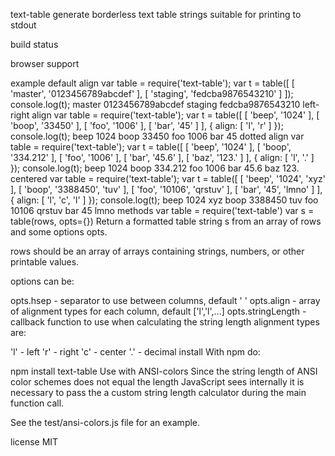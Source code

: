 text-table
generate borderless text table strings suitable for printing to stdout

build status

browser support

example
default align
var table = require('text-table');
var t = table([
    [ 'master', '0123456789abcdef' ],
    [ 'staging', 'fedcba9876543210' ]
]);
console.log(t);
master   0123456789abcdef
staging  fedcba9876543210
left-right align
var table = require('text-table');
var t = table([
    [ 'beep', '1024' ],
    [ 'boop', '33450' ],
    [ 'foo', '1006' ],
    [ 'bar', '45' ]
], { align: [ 'l', 'r' ] });
console.log(t);
beep   1024
boop  33450
foo    1006
bar      45
dotted align
var table = require('text-table');
var t = table([
    [ 'beep', '1024' ],
    [ 'boop', '334.212' ],
    [ 'foo', '1006' ],
    [ 'bar', '45.6' ],
    [ 'baz', '123.' ]
], { align: [ 'l', '.' ] });
console.log(t);
beep  1024
boop   334.212
foo   1006
bar     45.6
baz    123.
centered
var table = require('text-table');
var t = table([
    [ 'beep', '1024', 'xyz' ],
    [ 'boop', '3388450', 'tuv' ],
    [ 'foo', '10106', 'qrstuv' ],
    [ 'bar', '45', 'lmno' ]
], { align: [ 'l', 'c', 'l' ] });
console.log(t);
beep    1024   xyz
boop  3388450  tuv
foo    10106   qrstuv
bar      45    lmno
methods
var table = require('text-table')
var s = table(rows, opts={})
Return a formatted table string s from an array of rows and some options opts.

rows should be an array of arrays containing strings, numbers, or other printable values.

options can be:

opts.hsep - separator to use between columns, default '  '
opts.align - array of alignment types for each column, default ['l','l',...]
opts.stringLength - callback function to use when calculating the string length
alignment types are:

'l' - left
'r' - right
'c' - center
'.' - decimal
install
With npm do:

npm install text-table
Use with ANSI-colors
Since the string length of ANSI color schemes does not equal the length JavaScript sees internally it is necessary to pass the a custom string length calculator during the main function call.

See the test/ansi-colors.js file for an example.

license
MIT
